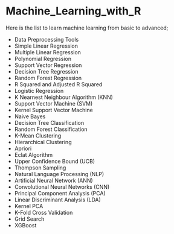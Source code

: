 # Machine_Learning_with_R
Here is the list to learn machine learning from basic to advanced;

- Data Preprocessing Tools
- Simple Linear Regression
- Multiple Linear Regression
- Polynomial Regression
- Support Vector Regression
- Decision Tree Regression
- Random Forest Regression
- R Squared and Adjusted R Squared
- Logistic Regression
- K Nearnest Neighbour Algorithm (KNN)
- Support Vector Machine (SVM)
- Kernel Support Vector Machine
- Naive Bayes
- Decision Tree Classification
- Random Forest Classification
- K-Mean Clustering
- Hierarchical Clustering
- Apriori
- Eclat Algorithm
- Upper Confidence Bound (UCB)
- Thompson Sampling
- Natural Language Processing (NLP)
- Artificial Neural Network (ANN)
- Convolutional Neural Networks (CNN)
- Principal Component Analysis (PCA)
- Linear Discriminant Analysis (LDA)
- Kernel PCA
- K-Fold Cross Validation
- Grid Search
- XGBoost
